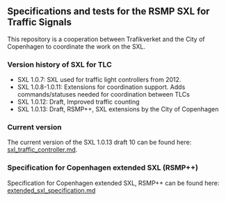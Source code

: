 ## Specifications and tests for the RSMP SXL for Traffic Signals

This repository is a cooperation between Trafikverket and the City of Copenhagen to coordinate the work on the SXL.

### Version history of SXL for TLC

  * SXL 1.0.7:        SXL used for traffic light controllers from 2012.
  * SXL 1.0.8-1.0.11: Extensions for coordination support.
                      Adds commands/statuses needed for coordination between TLCs
  * SXL 1.0.12:       Draft, Improved traffic counting
  * SXL 1.0.13:       Draft, RSMP++, SXL extensions by the City of Copenhagen

### Current version

The current version of the SXL 1.0.13 draft 10 can be found here: <a href="sxl_traffic_controller.md">sxl_traffic_controller.md</a>.

### Specification for Copenhagen extended SXL (RSMP++)

Specification for Copenhagen extended SXL, RSMP++ can be found here: <a href="extended_sxl_specification.md">extended_sxl_specification.md</a>

